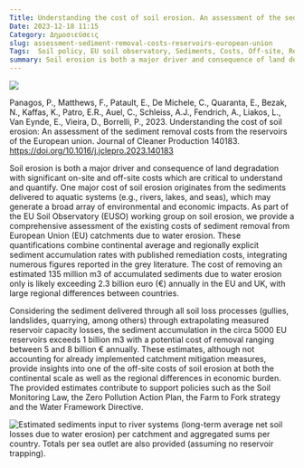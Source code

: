 ```yaml
---
Title: Understanding the cost of soil erosion. An assessment of the sediment removal costs from the reservoirs of the European union
Date: 2023-12-18 11:15
Category: Δημοσιεύσεις
slug: assessment-sediment-removal-costs-reservoirs-european-union
Tags:  Soil policy, EU soil observatory, Sediments, Costs, Off-site, Reservoir sedimentation
summary: Soil erosion is both a major driver and consequence of land degradation with significant on-site and off-site costs which are critical to understand and quantify. One major cost of soil erosion originates from the sediments delivered to aquatic systems (e.g., rivers, lakes, and seas), which may generate a broad array of environmental and economic impacts. As part of the EU Soil Observatory (EUSO) working group on soil erosion, we provide a comprehensive assessment of the existing costs of sediment removal from European Union (EU) catchments due to water erosion.
---
```


![]({static}images/1-s2.0-S095965262304341X-ga1.jpg)

Panagos, P., Matthews, F., Patault, E., De Michele, C., Quaranta, E., Bezak, N., Kaffas, K., Patro, E.R., Auel, C., Schleiss, A.J., Fendrich, A., Liakos, L., Van Eynde, E., Vieira, D., Borrelli, P., 2023. Understanding the cost of soil erosion: An assessment of the sediment removal costs from the reservoirs of the European union. Journal of Cleaner Production 140183. <https://doi.org/10.1016/j.jclepro.2023.140183>

Soil erosion is both a major driver and consequence of land degradation with significant on-site and off-site costs which are critical to understand and quantify. One major cost of soil erosion originates from the sediments delivered to aquatic systems (e.g., rivers, lakes, and seas), which may generate a broad array of environmental and economic impacts. As part of the EU Soil Observatory (EUSO) working group on soil erosion, we provide a comprehensive assessment of the existing costs of sediment removal from European Union (EU) catchments due to water erosion. These quantifications combine continental average and regionally explicit sediment accumulation rates with published remediation costs, integrating numerous figures reported in the grey literature. The cost of removing an estimated 135 million m3 of accumulated sediments due to water erosion only is likely exceeding 2.3 billion euro (€) annually in the EU and UK, with large regional differences between countries.

Considering the sediment delivered through all soil loss processes (gullies, landslides, quarrying, among others) through extrapolating measured reservoir capacity losses, the sediment accumulation in the circa 5000 EU reservoirs exceeds 1 billion m3 with a potential cost of removal ranging between 5 and 8 billion € annually. These estimates, although not accounting for already implemented catchment mitigation measures, provide insights into one of the off-site costs of soil erosion at both the continental scale as well as the regional differences in economic burden. The provided estimates contribute to support policies such as the Soil Monitoring Law, the Zero Pollution Action Plan, the Farm to Fork strategy and the Water Framework Directive.


![Estimated sediments input to river systems (long-term average net soil losses due to water erosion) per catchment and aggregated sums per country. Totals per sea outlet are also provided (assuming no reservoir trapping).]({static}images/1-s2.0-S095965262304341X-gr2.jpg)

